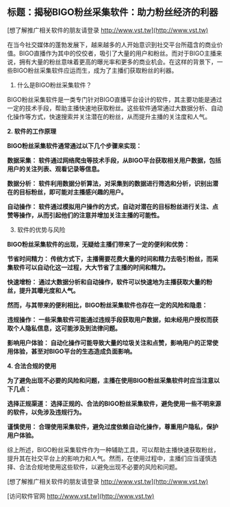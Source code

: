 ## **标题：揭秘BIGO粉丝采集软件：助力粉丝经济的利器**

[想了解推广相关软件的朋友请登录 http://www.vst.tw](http://www.vst.tw)

在当今社交媒体的蓬勃发展下，越来越多的人开始意识到社交平台所蕴含的商业价值。BIGO直播作为其中的佼佼者，吸引了大量的用户和粉丝。而对于BIGO主播来说，拥有大量的粉丝意味着更高的曝光率和更多的商业机会。在这样的背景下，一些BIGO粉丝采集软件应运而生，成为了主播们获取粉丝的利器。

1. 什么是BIGO粉丝采集软件？

BIGO粉丝采集软件是一类专门针对BIGO直播平台设计的软件，其主要功能是通过一定的技术手段，帮助主播快速地获取粉丝。这些软件通常通过大数据分析、自动化操作等方式，快速搜索并关注潜在的粉丝，从而提升主播的关注度和人气。

**2. 软件的工作原理**

**BIGO粉丝采集软件通常通过以下几个步骤来实现：**

**数据采集： 软件通过网络爬虫等技术手段，从BIGO平台获取相关用户数据，包括用户的关注列表、观看记录等信息。**

**数据分析： 软件利用数据分析算法，对采集到的数据进行筛选和分析，识别出潜在的目标粉丝，即可能对主播感兴趣的用户。**

**自动操作： 软件通过模拟用户操作的方式，自动对潜在的目标粉丝进行关注、点赞等操作，从而引起他们的注意并增加关注主播的可能性。**

3. 软件的优势与风险

**BIGO粉丝采集软件的出现，无疑给主播们带来了一定的便利和优势：**

**节省时间精力： 传统方式下，主播需要花费大量的时间和精力去吸引粉丝，而采集软件可以自动化这一过程，大大节省了主播的时间和精力。**

**快速增粉： 通过大数据分析和自动操作，软件可以快速地为主播获取大量的粉丝，提升其曝光度和人气。**

**然而，与其带来的便利相比，BIGO粉丝采集软件也存在一定的风险和隐患：**

**违规操作： 一些采集软件可能通过违规手段获取用户数据，如未经用户授权而获取个人隐私信息，这可能涉及到法律问题。**

**影响用户体验： 自动化操作可能导致大量的垃圾关注和点赞，影响用户的正常使用体验，甚至对BIGO平台的生态造成负面影响。**

**4. 合法合规的使用**

**为了避免出现不必要的风险和问题，主播在使用BIGO粉丝采集软件时应当注意以下几点：**

**选择正规渠道： 选择正规的、合法的BIGO粉丝采集软件，避免使用一些不明来源的软件，以免涉及违规行为。**

**谨慎使用： 合理使用采集软件，避免过度依赖自动化操作，尊重用户隐私，保护用户体验。**

综上所述，BIGO粉丝采集软件作为一种辅助工具，可以帮助主播快速获取粉丝，提升其在社交平台上的影响力和人气。然而，在使用过程中，主播们应当谨慎选择、合法合规地使用这些软件，以避免出现不必要的风险和问题。

[想了解推广相关软件的朋友请登录 http://www.vst.tw](http://www.vst.tw)


[访问软件官网 http://www.vst.tw](http://www.vst.tw)

